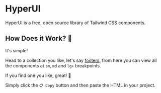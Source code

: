 # HyperUI

HyperUI is a free, open source library of Tailwind CSS components.

## How Does it Work? 🤔

It's simple!

Head to a collection you like, let's say [footers](https://hyperui.dev/collections/footers), from here you can view all the components at `sm`, `md` and `lg+` breakpoints.

If you find one you like, great! 🥳

Simply click the `📋 Copy` button and then paste the HTML in your project.
